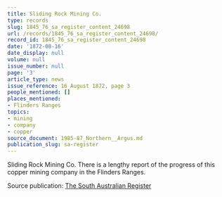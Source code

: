```yaml
---
title: Sliding Rock Mining Co.
type: records
slug: 1845_76_sa_register_content_24698
url: /records/1845_76_sa_register_content_24698/
record_id: 1845_76_sa_register_content_24698
date: '1872-08-16'
date_display: null
volume: null
issue_number: null
page: '3'
article_type: news
issue_reference: 16 August 1872, page 3
people_mentioned: []
places_mentioned:
- Flinders Ranges
topics:
- mining
- company
- copper
source_document: 1985-87_Northern__Argus.md
publication_slug: sa-register
---
```


Sliding Rock Mining Co.  There is a lengthy report of the progress of this copper mining company in the Flinders Ranges.

Source publication: [The South Australian Register](/publications/sa-register/)
